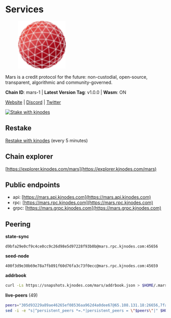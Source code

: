 # Services

<figure><img src="https://raw.githubusercontent.com/kj89/cosmos-images/main/logos/mars.png" width="150" alt=""><figcaption></figcaption></figure>

Mars is a credit protocol for the future: non-custodial,  open-source, transparent, algorithmic and community-governed.

**Chain ID**: mars-1 | **Latest Version Tag**: v1.0.0 | **Wasm**: ON

[Website](https://marsprotocol.io) | [Discord](https://discord.gg/marsprotocol) | [Twitter](https://twitter.com/mars_protocol)

[![Stake with kjnodes](https://i.ibb.co/cr44Q8j/button-stake-with-kjnodes.png)](https://restake.app/mars/marsvaloper1p9t4gr40rnpdwqacxgcqp7ffrfw908nu020g4n)

## Restake

[Restake with kjnodes](https://restake.app/mars/marsvaloper1p9t4gr40rnpdwqacxgcqp7ffrfw908nu020g4n) (every 5 minutes)
## Chain explorer
[https://explorer.kjnodes.com/mars](https://explorer.kjnodes.com/mars)

## Public endpoints

* api: [https://mars.api.kjnodes.com](https://mars.api.kjnodes.com)
* rpc: [https://mars.rpc.kjnodes.com](https://mars.rpc.kjnodes.com)
* grpc: [https://mars.grpc.kjnodes.com](https://mars.grpc.kjnodes.com)

## Peering

**state-sync**

```text
d9bfa29e0cf9c4ce0cc9c26d98e5d97228f93b0b@mars.rpc.kjnodes.com:45656
```

**seed-node**

```text
400f3d9e30b69e78a7fb891f60d76fa3c73f0ecc@mars.rpc.kjnodes.com:45659
```

**addrbook**
```bash
curl -Ls https://snapshots.kjnodes.com/mars/addrbook.json > $HOME/.mars/config/addrbook.json
```

**live-peers** (49)
```bash
peers="305d93229a89ae46265ef08536aa962d4a0dee67@65.108.131.18:26656,7fa2f4bdbacaf4569621dc76b3e4df4c13b8710e@65.109.71.250:22656,d6c36c298508090c1fe8a47e5bc7943b99b21e62@185.215.180.226:26656,d524ab7c11a8704b0084a92ab8ed1abba1333d80@141.95.33.158:26650,894d4d9dd0df037afaef0f871ad14cd2dced2d33@65.108.238.61:23656,c0e6bf4193accabc14171ce163e704dcec5ea5df@51.91.215.170:36095,d9bfa29e0cf9c4ce0cc9c26d98e5d97228f93b0b@65.109.88.38:45656,352d8310c56f2538e4295157809b775071c2cd1d@65.108.141.109:21656,8bdf870e0eece71e1a09a80f5995d6d5e830c763@65.109.106.169:26656,7583038c5f21ef6ddb60692469cfd80c97dd585d@88.218.224.126:26656,d0dbb50a474888b8bed04bf8a23ac6b8bae443ee@5.79.79.80:18095,73be725377cc966d8da48f751085de4d1581b391@185.242.112.32:27651,76969af1bccdd4dcc511741b171c3d4ccb837ba6@146.59.85.223:18556,84f821d36d45cc0cdaa4ff05297e888bb0d9de8f@85.237.193.111:26656,b88814bddfccd85289d7201bfd6fc6c4b3342ab2@178.162.165.193:36095,ef7c6b0f2ddfcef34a7f36681eaa8159be83b71f@178.128.28.236:26656,c46be592341987eae20ac681cb08d2abcc02ab9a@137.74.4.20:2000,59bb909c57664fafe88bf1b6924769c15a769ba4@65.108.125.236:3000,be7d56127ef887d095b2f55f09be5fee1969d922@146.59.52.48:18095,905157b5cc774bb0ebbc79c040bead1adf5df58b@131.153.203.225:26656,d8e92c3ca2daddef493d518b4e850af26ec4027b@199.85.208.186:26656,52f792239ee6098457ecf1ff7402cd0b2529cea1@178.62.12.19:26656,d2a2c21754be65ad4a4f1de1f6163f681a6e8af8@192.99.44.79:18556,be494851610016cff8853796a99c3ad46d8d1b5b@65.108.76.242:36095,1616af7456f519a0f2360adcad45d4bb9d39c92d@146.59.85.222:26656,120a44a50f702717c259319caa2447c77621865f@3.39.103.198:26656,969af6a39a0f7e8a17b92d90888360ad92248626@65.108.132.107:2000,a57468bf54407d75dee78b0cb6612805c4ac83e1@45.85.147.42:13656,9c0c747a44919d645f74354fbe095337630b9eee@37.252.184.228:26656,e1b058e5cfa2b836ddaa496b10911da62dcf182e@65.21.136.170:55656,ebc272824924ea1a27ea3183dd0b9ba713494f83@185.16.39.137:27056,2ce27b51ecdb5a225092193f793e25873f77d762@80.64.208.74:26656,d933a425e567c28b4695acbbf0d6cfa6c68cf0c5@65.108.72.156:26656,e61f11c5b03400d3a99c066f951ed0888a2b64af@65.108.238.103:18556,918041a30cfbf00e3bcff76faaceb3ccc3fe5032@162.19.89.8:18556,9cb92702727bc5f3d40154e625b9553a04f4d649@65.109.104.72:18556,ec6ca9bf7efb2f9d23631c07fed4eb0f45c9758a@45.141.122.178:26656,5ffee90e41903f6fba29dc75446d536a02d626fe@65.108.232.150:18095,86baedb502883a67947c84f62f3b6b89fc630988@107.155.81.98:26656,10778ee2afc2d6a6451c4399f0a4fed978723a4c@78.46.109.138:23656,7f4be5f7db9b920e965197b65974f0e1e64749e4@144.126.128.128:26656,ca5a76c51bbbc57f839e6ed08953d3926eaa6e5b@34.159.114.204:26656,9088bab4c4afb96f624fb42ba2ebd963aa4c34a1@15.235.115.147:10004,1193253f91a64aa3980df627d20f620c4cbb5ec5@34.83.213.40:26656,750935ac3bd1fda19f5bc3783d8108c27ceb10b9@66.85.151.226:36656,000f20c009ef4fbae24cde350340c66d203d3fee@65.109.92.148:61356,e37baa8dbea5676d4c7f0064c5fb5f0b45780c3a@51.81.107.95:18556,141f6066694776b73ec6fc34356fe842ecf03898@46.38.243.16:45656,d2d2629c8c8a8815f85c58c90f80b94690468c4f@195.201.222.82:26012"
sed -i -e "s|^persistent_peers *=.*|persistent_peers = \"$peers\"|" $HOME/.mars/config/config.toml
```
